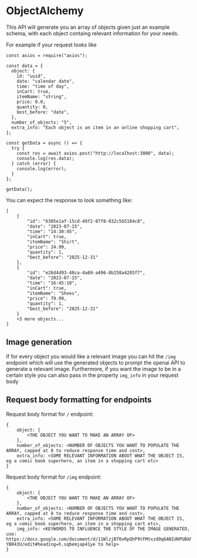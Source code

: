 # ObjectAlchemy

This API will generate you an array of objects given just an example schema, with each object containg relevant information for your needs.

For example if your request looks like

```
const axios = require("axios");

const data = {
  object: {
    id: "uuid",
    date: "calendar date",
    time: "time of day",
    inCart: true,
    itemName: "string",
    price: 0.0,
    quantity: 0,
    best_before: "date",
  },
  number_of_objects: "5",
  extra_info: "Each object is an item in an online shopping cart",
};

const getData = async () => {
  try {
    const res = await axios.post("http://localhost:3000", data);
    console.log(res.data);
  } catch (error) {
    console.log(error);
  }
};

getData();
```

You can expect the response to look something like:

```
[
	{
		"id": "6305e1af-15cd-49f2-87f8-032c565104c8",
		"date": "2023-07-15",
		"time": "14:30:45",
		"inCart": true,
		"itemName": "Shirt",
		"price": 24.99,
		"quantity": 1,
		"best_before": "2025-12-31"
	},
	{
		"id": "e26d4d93-40ca-4a69-a496-8b258a4285f7",
		"date": "2023-07-15",
		"time": "16:45:10",
		"inCart": true,
		"itemName": "Shoes",
		"price": 79.99,
		"quantity": 1,
		"best_before": "2025-12-31"
	}
    +3 more objects...
]
```

## Image generation

If for every object you would like a relevant image you can hit the `/img` endpoint which will use the generated objects to prompt the openai API to generate a relevant image. Furthermore, if you want the image to be in a certain style you can also pass in the property `img_info` in your request body

## Request body formatting for endpoints

Request body format for `/` endpoint:

```
{
    object: {
        <THE OBJECT YOU WANT TO MAKE AN ARRAY OF>
    },
    number_of_objects: <NUMBER OF OBJECTS YOU WANT TO POPULATE THE ARRAY, capped at 8 to reduce response time and cost>,
    extra_info: <SOME RELEVANT INFORMATION ABOUT WHAT THE OBJECT IS, eg a comic book superhero, an item in a shopping cart etc>
}
```

Request body format for `/img` endpoint:

```
{
    object: {
        <THE OBJECT YOU WANT TO MAKE AN ARRAY OF>
    },
    number_of_objects: <NUMBER OF OBJECTS YOU WANT TO POPULATE THE ARRAY, capped at 8 to reduce response time and cost>,
    extra_info: <SOME RELEVANT INFORMATION ABOUT WHAT THE OBJECT IS, eg a comic book superhero, an item in a shopping cart etc>,
    img_info: <KEYWORDS TO INFLUENCE THE STYLE OF THE IMAGE GENERATED, use: https://docs.google.com/document/d/11WlzjBT0xRpQhP9tFMtxzd0q6ANIdHPUBkMV-YB043U/edit#heading=h.sqbemjap41ye to help>
}
```
